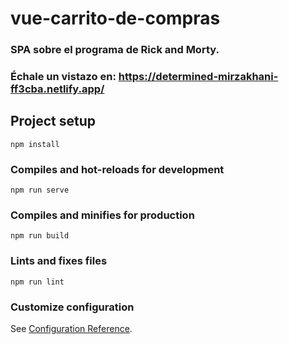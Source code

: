 # vue-carrito-de-compras

### SPA sobre el programa de Rick and Morty.
### Échale un vistazo en: <a href="https://determined-mirzakhani-ff3cba.netlify.app/">https://determined-mirzakhani-ff3cba.netlify.app/</a>

## Project setup
```
npm install
```

### Compiles and hot-reloads for development
```
npm run serve
```

### Compiles and minifies for production
```
npm run build
```

### Lints and fixes files
```
npm run lint
```

### Customize configuration
See [Configuration Reference](https://cli.vuejs.org/config/).
